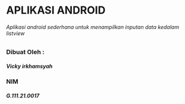# APLIKASI ANDROID
###### Aplikasi android sederhana untuk menampilkan inputan data kedalam listview

### Dibuat Oleh :
##### Vicky irkhamsyah
### NIM
##### G.111.21.0017